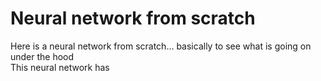 # Neural network from scratch 

Here is a neural network from scratch... basically to see what is going on under the hood<br>
This neural network has





